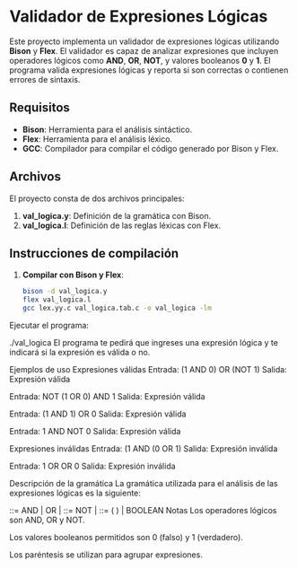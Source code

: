 # Validador de Expresiones Lógicas

Este proyecto implementa un validador de expresiones lógicas utilizando **Bison** y **Flex**. El validador es capaz de analizar expresiones que incluyen operadores lógicos como **AND**, **OR**, **NOT**, y valores booleanos **0** y **1**. El programa valida expresiones lógicas y reporta si son correctas o contienen errores de sintaxis.

## Requisitos

- **Bison**: Herramienta para el análisis sintáctico.
- **Flex**: Herramienta para el análisis léxico.
- **GCC**: Compilador para compilar el código generado por Bison y Flex.

## Archivos

El proyecto consta de dos archivos principales:

1. **val_logica.y**: Definición de la gramática con Bison.
2. **val_logica.l**: Definición de las reglas léxicas con Flex.

## Instrucciones de compilación

1. **Compilar con Bison y Flex**:
   ```bash
   bison -d val_logica.y
   flex val_logica.l
   gcc lex.yy.c val_logica.tab.c -o val_logica -lm
Ejecutar el programa:

./val_logica
El programa te pedirá que ingreses una expresión lógica y te indicará si la expresión es válida o no.

Ejemplos de uso
Expresiones válidas
Entrada: (1 AND 0) OR (NOT 1)
Salida: Expresión válida

Entrada: NOT (1 OR 0) AND 1
Salida: Expresión válida

Entrada: (1 AND 1) OR 0
Salida: Expresión válida

Entrada: 1 AND NOT 0
Salida: Expresión válida

Expresiones inválidas
Entrada: (1 AND (0 OR 1)
Salida: Expresión inválida

Entrada: 1 OR OR 0
Salida: Expresión inválida

Descripción de la gramática
La gramática utilizada para el análisis de las expresiones lógicas es la siguiente:

<expr>   ::= <expr> AND <term> | <expr> OR <term> | <term>
<term>   ::= NOT <factor> | <factor>
<factor> ::= ( <expr> ) | BOOLEAN
Notas
Los operadores lógicos son AND, OR y NOT.

Los valores booleanos permitidos son 0 (falso) y 1 (verdadero).

Los paréntesis se utilizan para agrupar expresiones.
